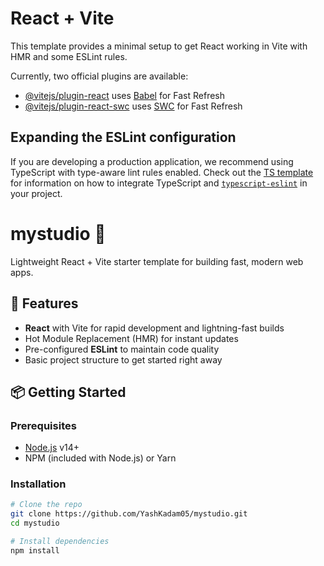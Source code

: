 # React + Vite

This template provides a minimal setup to get React working in Vite with HMR and some ESLint rules.

Currently, two official plugins are available:

- [@vitejs/plugin-react](https://github.com/vitejs/vite-plugin-react/blob/main/packages/plugin-react) uses [Babel](https://babeljs.io/) for Fast Refresh
- [@vitejs/plugin-react-swc](https://github.com/vitejs/vite-plugin-react/blob/main/packages/plugin-react-swc) uses [SWC](https://swc.rs/) for Fast Refresh

## Expanding the ESLint configuration

If you are developing a production application, we recommend using TypeScript with type-aware lint rules enabled. Check out the [TS template](https://github.com/vitejs/vite/tree/main/packages/create-vite/template-react-ts) for information on how to integrate TypeScript and [`typescript-eslint`](https://typescript-eslint.io) in your project.


# mystudio 🚀

Lightweight React + Vite starter template for building fast, modern web apps.

## 🌟 Features

- **React** with Vite for rapid development and lightning-fast builds
- Hot Module Replacement (HMR) for instant updates
- Pre-configured **ESLint** to maintain code quality
- Basic project structure to get started right away

## 📦 Getting Started

### Prerequisites

- [Node.js](https://nodejs.org/) v14+
- NPM (included with Node.js) or Yarn

### Installation

```bash
# Clone the repo
git clone https://github.com/YashKadam05/mystudio.git
cd mystudio

# Install dependencies
npm install
